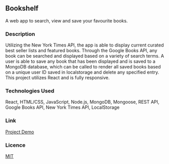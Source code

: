

## Bookshelf

A web app to search, view and save your favourite books.

### Description

Utilizing the New York Times API, the app is able to display current curated best seller lists and featured books. Through the Google Books API, any book can be searched and displayed based on a variety of search terms. A user is able to save any book that has been displayed and is saved to a MongoDB database, which can be called to render all saved books based on a unique user ID saved in localstorage and delete any specified entry. This project utilizes React and is fully responsive.

### Technologies Used

React, HTML/CSS, JavaScript, Node.js, MongoDB, Mongoose, REST API, Google Books API, New York Times API, LocalStorage

### Link 

[Project Demo](https://bookshelf.jcdev.ca)

### Licence
[MIT](https://choosealicense.com/licenses/mit/)


